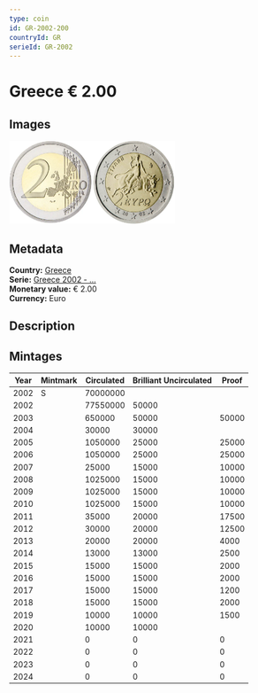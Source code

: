 ```yaml
---
type: coin
id: GR-2002-200
countryId: GR
serieId: GR-2002
---
```


# Greece € 2.00

## Images

<img src="../../../Images/common-2002-200.webp" height="150" alt="Front image"><img src="Images/greece-2002-200.webp" height="150" alt="Back image">

## Metadata

**Country:** [Greece](../index.md)\
**Serie:** [Greece 2002 - ...](index.md)\
**Monetary value:** € 2.00\
**Currency:** Euro

## Description

## Mintages

| Year | Mintmark | Circulated | Brilliant Uncirculated | Proof |
| ---- | -------- | ---------- | ---------------------- | ----- |
| 2002 | S        | 70000000   |                        |       |
| 2002 |          | 77550000   | 50000                  |       |
| 2003 |          | 650000     | 50000                  | 50000 |
| 2004 |          | 30000      | 30000                  |       |
| 2005 |          | 1050000    | 25000                  | 25000 |
| 2006 |          | 1050000    | 25000                  | 25000 |
| 2007 |          | 25000      | 15000                  | 10000 |
| 2008 |          | 1025000    | 15000                  | 10000 |
| 2009 |          | 1025000    | 15000                  | 10000 |
| 2010 |          | 1025000    | 15000                  | 10000 |
| 2011 |          | 35000      | 20000                  | 17500 |
| 2012 |          | 30000      | 20000                  | 12500 |
| 2013 |          | 20000      | 20000                  | 4000  |
| 2014 |          | 13000      | 13000                  | 2500  |
| 2015 |          | 15000      | 15000                  | 2000  |
| 2016 |          | 15000      | 15000                  | 2000  |
| 2017 |          | 15000      | 15000                  | 1200  |
| 2018 |          | 15000      | 15000                  | 2000  |
| 2019 |          | 10000      | 10000                  | 1500  |
| 2020 |          | 10000      | 10000                  |       |
| 2021 |          | 0          | 0                      | 0     |
| 2022 |          | 0          | 0                      | 0     |
| 2023 |          | 0          | 0                      | 0     |
| 2024 |          | 0          | 0                      | 0     |
